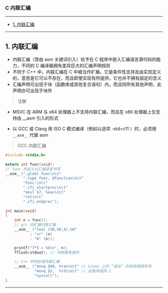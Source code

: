 ### C 内联汇编

---
- [1. 内联汇编](#1-内联汇编)

---
## 1. 内联汇编

- 内联汇编（常由 asm 关键词引入）给予在 C 程序中嵌入汇编语言源代码的能力，不同的 C 编译器拥有差异巨大的汇编声明规则
- 不同于 C++ 中，内联汇编在 C 中被当作扩展。它是条件性支持及由实现定义的，意思是它可以不存在，而且即使实现有所提供，它也并不拥有固定的含义
- 汇编声明可出现于块（函数体或其他复合语句）内，而且同所有其他声明，此声明亦可出现于块外

> 注解

- MSVC 在 ARM 与 x64 处理器上不支持内联汇编，而且在 x86 处理器上仅支持由 __asm 引入的形式

- 以 GCC 或 Clang 用 ISO C 模式编译（例如以选项 -std=c11 ）时，必须用 ```__asm__``` 代替 asm 

> GCC 内联汇编

```c
#include <stdio.h>
 
extern int func(void);
// func 的定义以汇编语言书写
__asm__(".globl func\n\t"
        ".type func, @function\n\t"
        "func:\n\t"
        ".cfi_startproc\n\t"
        "movl $7, %eax\n\t"
        "ret\n\t"
        ".cfi_endproc");
 
int main(void)
{
    int n = func();
    // gcc 的扩展内联汇编
    __asm__ ("leal (%0,%0,4),%0"
           : "=r" (n)
           : "0" (n));

    printf("7*5 = %d\n", n);
    fflush(stdout); // 冲刷是有意的
 
    // C++ 中的标准内联汇编
    __asm__ ("movq $60, %rax\n\t" // Linux 上的 “退出” 的系统调用序号
             "movq $2,  %rdi\n\t" // 此程序返回 2
             "syscall");
}
```

---